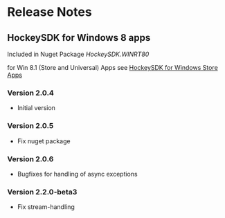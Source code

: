 ﻿# Release Notes
## HockeySDK for Windows 8 apps
Included in Nuget Package <em>HockeySDK.WINRT80</em>

for Win 8.1 (Store and Universal) Apps see [HockeySDK for Windows Store Apps](../HockeySDK_Win81)

### Version 2.0.4
* Initial version

### Version 2.0.5
* Fix nuget package

### Version 2.0.6
* Bugfixes for handling of async exceptions

### Version 2.2.0-beta3
* Fix stream-handling